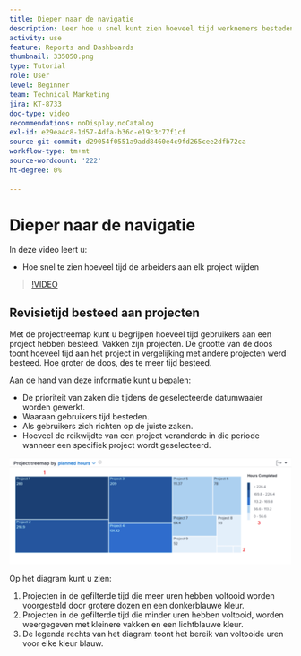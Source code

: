 ```yaml
---
title: Dieper naar de navigatie
description: Leer hoe u snel kunt zien hoeveel tijd werknemers besteden aan elk project in [!UICONTROL Enhanced Analytics].
activity: use
feature: Reports and Dashboards
thumbnail: 335050.png
type: Tutorial
role: User
level: Beginner
team: Technical Marketing
jira: KT-8733
doc-type: video
recommendations: noDisplay,noCatalog
exl-id: e29ea4c8-1d57-4dfa-b36c-e19c3c77f1cf
source-git-commit: d29054f0551a9add8460e4c9fd265cee2dfb72ca
workflow-type: tm+mt
source-wordcount: '222'
ht-degree: 0%

---
```


# Dieper naar de navigatie

In deze video leert u:

* Hoe snel te zien hoeveel tijd de arbeiders aan elk project wijden

>[!VIDEO](https://video.tv.adobe.com/v/335050/?quality=12&learn=on)

## Revisietijd besteed aan projecten

Met de projectreemap kunt u begrijpen hoeveel tijd gebruikers aan een project hebben besteed. Vakken zijn projecten. De grootte van de doos toont hoeveel tijd aan het project in vergelijking met andere projecten werd besteed. Hoe groter de doos, des te meer tijd besteed.

Aan de hand van deze informatie kunt u bepalen:

* De prioriteit van zaken die tijdens de geselecteerde datumwaaier worden gewerkt.
* Waaraan gebruikers tijd besteden.
* Als gebruikers zich richten op de juiste zaken.
* Hoeveel de reikwijdte van een project veranderde in die periode wanneer een specifiek project wordt geselecteerd.

![Een afbeelding met een projectloopvlak met nummers op de gebieden die in de onderstaande opsommingstekens worden beschreven](assets/section-2-7.png)

Op het diagram kunt u zien:

1. Projecten in de gefilterde tijd die meer uren hebben voltooid worden voorgesteld door grotere dozen en een donkerblauwe kleur.
1. Projecten in de gefilterde tijd die minder uren hebben voltooid, worden weergegeven met kleinere vakken en een lichtblauwe kleur.
1. De legenda rechts van het diagram toont het bereik van voltooide uren voor elke kleur blauw.
